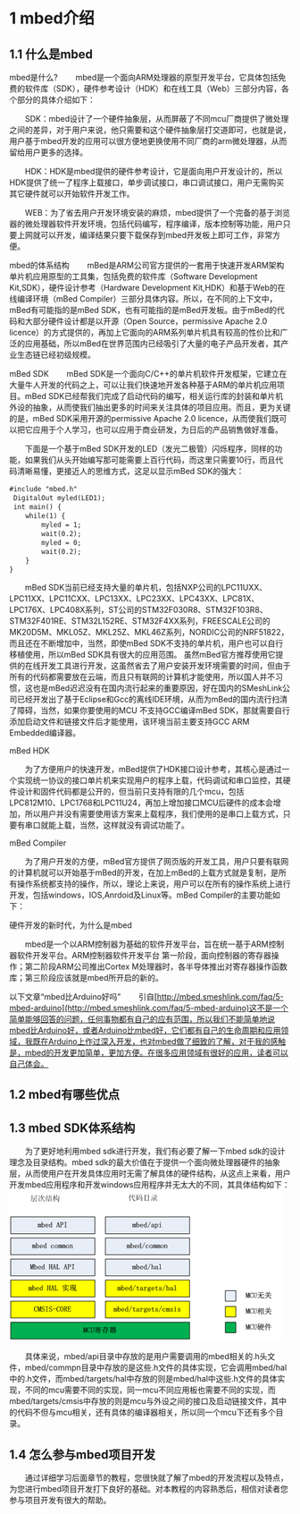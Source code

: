 # 1 mbed介绍 #
## 1.1 什么是mbed ##
mbed是什么?
&emsp;&emsp;mbed是一个面向ARM处理器的原型开发平台，它具体包括免费的软件库（SDK），硬件参考设计（HDK）和在线工具（Web）三部分内容，各个部分的具体介绍如下：

&emsp;&emsp;SDK：mbed设计了一个硬件抽象层，从而屏蔽了不同mcu厂商提供了微处理之间的差异，对于用户来说，他只需要和这个硬件抽象层打交道即可，也就是说，用户基于mbed开发的应用可以很方便地更换使用不同厂商的arm微处理器，从而留给用户更多的选择。

&emsp;&emsp;HDK：HDK是mbed提供的硬件参考设计，它是面向用户开发设计的，所以HDK提供了统一了程序上载接口，单步调试接口，串口调试接口，用户无需购买其它硬件就可以开始软件开发工作。

&emsp;&emsp;WEB：为了省去用户开发环境安装的麻烦，mbed提供了一个完备的基于浏览器的微处理器软件开发环境，包括代码编写，程序编译，版本控制等功能，用户只要上网就可以开发，编译结果只要下载保存到mbed开发板上即可工作，非常方便。

mbed的体系结构
&emsp;&emsp;mBed是ARM公司官方提供的一套用于快速开发ARM架构单片机应用原型的工具集，包括免费的软件库（Software Development Kit,SDK），硬件设计参考（Hardware Development Kit,HDK）和基于Web的在线编译环境（mBed Compiler）三部分具体内容。所以，在不同的上下文中，mBed有可能指的是mBed SDK，也有可能指的是mBed开发板。由于mBed的代码和大部分硬件设计都是以开源（Open Source，permissive Apache 2.0 licence）的方式提供的，再加上它面向的ARM系列单片机具有较高的性价比和广泛的应用基础，所以mBed在世界范围内已经吸引了大量的电子产品开发者，其产业生态链已经初级规模。
   
 mBed SDK
&emsp;&emsp;mBed SDK是一个面向C/C++的单片机软件开发框架，它建立在大量牛人开发的代码之上，可以让我们快速地开发各种基于ARM的单片机应用项目。mBed SDK已经帮我们完成了启动代码的编写，相关运行库的封装和单片机外设的抽象，从而使我们抽出更多的时间来关注具体的项目应用。而且，更为关键的是，mBed SDK采用开源的permissive Apache 2.0 licence，从而使我们既可以把它应用于个人学习，也可以应用于商业研发，为日后的产品销售做好准备。

&emsp;&emsp;下面是一个基于mBed SDK开发的LED（发光二极管）闪烁程序，同样的功能，如果我们从头开始编写那可能需要上百行代码，而这里只需要10行，而且代码清晰易懂，更接近人的思维方式，这足以显示mBed SDK的强大：
```{c}
#include "mbed.h"
 DigitalOut myled(LED1);
 int main() {
    while(1) {
        myled = 1;
        wait(0.2);
        myled = 0;
        wait(0.2);
    }
}
```
&emsp;&emsp;mBed SDK当前已经支持大量的单片机，包括NXP公司的LPC11UXX、LPC11XX、LPC11CXX、LPC13XX、LPC23XX、LPC43XX、LPC81X、LPC176X、LPC408X系列，ST公司的STM32F030R8、STM32F103R8、STM32F401RE、STM32L152RE、STM32F4XX系列，FREESCALE公司的MK20D5M、MKL05Z、MKL25Z、MKL46Z系列，NORDIC公司的NRF51822，而且还在不断增加中，当然，即使mBed SDK不支持的单片机，用户也可以自行移植使用，所以mBed SDK具有很大的应用范围。
虽然mBed官方推荐使用它提供的在线开发工具进行开发，这虽然省去了用户安装开发环境需要的时间，但由于所有的代码都需要放在云端，而且只有联网的计算机才能使用，所以国人并不习惯，这也是mBed迟迟没有在国内流行起来的重要原因，好在国内的SMeshLink公司已经开发出了基于Eclipse和Gcc的离线IDE环境，从而为mBed的国内流行扫清了障碍，当然，如果你要使用的MCU 不支持GCC编译mBed SDK，那就需要自行添加启动文件和链接文件后才能使用，该环境当前主要支持GCC ARM Embedded编译器。

mBed HDK

&emsp;&emsp;为了方便用户的快速开发，mBed提供了HDK接口设计参考，其核心是通过一个实现统一协议的接口单片机来实现用户的程序上载，代码调试和串口监控，其硬件设计和固件代码都是公开的，但当前只支持有限的几个mcu，包括LPC812M10、LPC1768和LPC11U24，再加上增加接口MCU后硬件的成本会增加，所以用户并没有需要使用该方案来上载程序，我们使用的是串口上载方式，只要有串口就能上载，当然，这样就没有调试功能了。

mBed Compiler

&emsp;&emsp;为了用户开发的方便，mBed官方提供了网页版的开发工具，用户只要有联网的计算机就可以开始基于mBed的开发，在加上mBed的上载方式就是复制，是所有操作系统都支持的操作，所以，理论上来说，用户可以在所有的操作系统上进行开发，包括windows，IOS,Anrdoid及Linux等。mBed Compiler的主要功能如下：

硬件开发的新时代，为什么是mbed

&emsp;&emsp;mbed是一个以ARM控制器为基础的软件开发平台，旨在统一基于ARM控制器软件开发平台。ARM控制器软件开发平台 第一阶段，面向控制器的寄存器操作；第二阶段ARM公司推出Cortex M处理器时，各半导体推出对寄存器操作函数库；第三阶段应该就是mbed所开启的新的。

以下文章“mbed比Arduino好吗”
&emsp;&emsp;引自[http://mbed.smeshlink.com/faq/5-mbed-arduino](http://mbed.smeshlink.com/faq/5-mbed-arduino)这不是一个简单能够回答的问题，任何事物都有自己的应有范围，所以我们不能简单地说mbed比Arduino好，或者Arduino比mbed好，它们都有自己的生命周期和应用领域，我既在Arduino上作过深入开发，也对mbed做了细致的了解，对于我的感触是，mbed的开发更加简单，更加方便。在很多应用领域有很好的应用，读者可以自己体会。
## 1.2 mbed有哪些优点 ##

## 1.3 mbed SDK体系结构 ##

&emsp;&emsp;为了更好地利用mbed sdk进行开发，我们有必要了解一下mbed sdk的设计理念及目录结构。mbed sdk的最大价值在于提供一个面向微处理器硬件的抽象层，从而使用户在开发具体应用时无需了解具体的硬件结构，从这点上来看，用户开发mbed应用程序和开发windows应用程序并无太大的不同，其具体结构如下：
![mbed 体系结构](../figures/mbed.png)

&emsp;&emsp;具体来说，mbed/api目录中存放的是用户需要调用的mbed相关的.h头文件，mbed/commpn目录中存放的是这些.h文件的具体实现，它会调用mbed/hal中的.h文件，而mbed/targets/hal中存放的则是mbed/hal中这些.h文件的具体实现，不同的mcu需要不同的实现，同一mcu不同应用板也需要不同的实现，而mbed/targets/cmsis中存放的则是mcu与外设之间的接口及启动链接文件，其中的代码不但与mcu相关，还有具体的编译器相关，所以同一个mcu下还有多个目录。

## 1.4 怎么参与mbed项目开发 ##

&emsp;&emsp;通过详细学习后面章节的教程，您很快就了解了mbed的开发流程以及特点，为您进行mbed项目开发打下良好的基础。对本教程的内容熟悉后，相信对读者您参与项目开发有很大的帮助。
